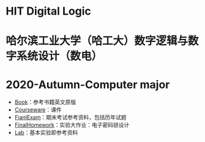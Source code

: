 # HIT Digital Logic 

# 哈尔滨工业大学（哈工大）数字逻辑与数字系统设计（数电）

# 2020-Autumn-Computer major

+ [Book](https://github.com/FuLucas/HIT-digital-logic/Book)：参考书籍英文原版
+ [Courseware](https://github.com/FuLucas/HIT-digital-logic/Courseware)：课件
+ [FianlExam](https://github.com/FuLucas/HIT-digital-logic/FinalExam)：期末考试参考资料，包括历年试题
+ [FinalHomework](https://github.com/FuLucas/HIT-digital-logic/FinalHomework)：实验大作业：电子密码锁设计
+ [Lab](https://github.com/FuLucas/HIT-digital-logic/Lab)：基本实验即参考资料